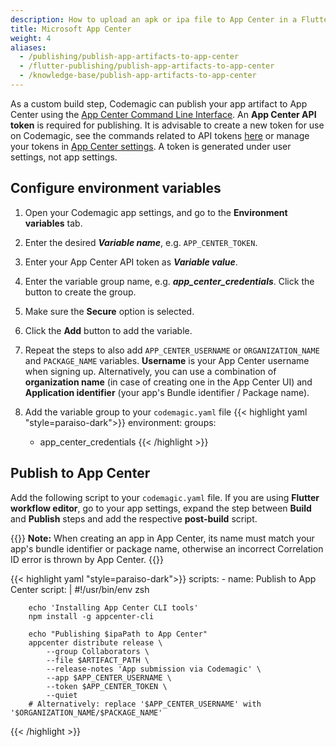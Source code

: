 ```yaml
---
description: How to upload an apk or ipa file to App Center in a Flutter workflow editor post-build script
title: Microsoft App Center
weight: 4
aliases: 
  - /publishing/publish-app-artifacts-to-app-center
  - /flutter-publishing/publish-app-artifacts-to-app-center
  - /knowledge-base/publish-app-artifacts-to-app-center
---
```


As a custom build step, Codemagic can publish your app artifact to App Center using the [App Center Command Line Interface](https://github.com/microsoft/appcenter-cli). An **App Center API token** is required for publishing. It is advisable to create a new token for use on Codemagic, see the commands related to API tokens [here](https://github.com/microsoft/appcenter-cli#commands) or manage your tokens in [App Center settings](https://appcenter.ms/settings/apitokens). A token is generated under user settings, not app settings. 

## Configure environment variables

1. Open your Codemagic app settings, and go to the **Environment variables** tab.
2. Enter the desired **_Variable name_**, e.g. `APP_CENTER_TOKEN`.
3. Enter your App Center API token as **_Variable value_**.
4. Enter the variable group name, e.g. **_app_center_credentials_**. Click the button to create the group.
5. Make sure the **Secure** option is selected.
6. Click the **Add** button to add the variable.
7. Repeat the steps to also add `APP_CENTER_USERNAME` or `ORGANIZATION_NAME` and `PACKAGE_NAME` variables.
**Username** is your App Center username when signing up. Alternatively, you can use a combination of **organization name** (in case of creating one in the App Center UI) and **Application identifier** (your app's Bundle identifier / Package name). 

8. Add the variable group to your `codemagic.yaml` file
{{< highlight yaml "style=paraiso-dark">}}
  environment:
    groups:
      - app_center_credentials
{{< /highlight >}}

## Publish to App Center

Add the following script to your `codemagic.yaml` file. If you are using **Flutter workflow editor**,
go to your app settings, expand the step between **Build** and **Publish** steps and add the respective **post-build** script.

{{<notebox>}}
**Note:** When creating an app in App Center, its name must match your app's bundle identifier or package name, otherwise an incorrect Correlation ID error is thrown by App Center.
{{</notebox>}}


{{< highlight yaml "style=paraiso-dark">}}
  scripts:
    - name: Publish to App Center
      script: | 
        #!/usr/bin/env zsh

        echo 'Installing App Center CLI tools'
        npm install -g appcenter-cli

        echo "Publishing $ipaPath to App Center"
        appcenter distribute release \
            --group Collaborators \
            --file $ARTIFACT_PATH \
            --release-notes 'App submission via Codemagic' \
            --app $APP_CENTER_USERNAME \
            --token $APP_CENTER_TOKEN \
            --quiet
        # Alternatively: replace '$APP_CENTER_USERNAME' with '$ORGANIZATION_NAME/$PACKAGE_NAME'
{{< /highlight >}}


